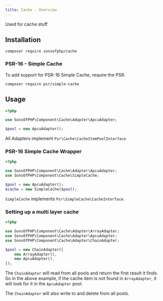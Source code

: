 ```yaml
---
title: Cache - Overview
---
```


Used for cache stuff

## Installation

```shell
composer require sonsofphp/cache
```

### PSR-16 - Simple Cache

To add support for PSR-16 Simple Cache, require the PSR.

```shell
composer require psr/simple-cache
```

## Usage

```php
<?php

use SonsOfPHP\Component\Cache\Adapter\ApcuAdapter;

$pool = new ApcuAdapter();
```

All Adapters implement `Psr\Cache\CacheItemPoolInterface`

### PSR-16 Simple Cache Wrapper

```php
<?php

use SonsOfPHP\Component\Cache\Adapter\ApcuAdapter;
use SonsOfPHP\Component\Cache\SimpleCache;

$pool = new ApcuAdapter();
$cache = new SimpleCache($pool);
```

`SimpleCache` implements `Psr\SimpleCache\CacheInterface`.

### Setting up a multi layer cache

```php
<?php

use SonsOfPHP\Component\Cache\Adapter\ArrayAdapter;
use SonsOfPHP\Component\Cache\Adapter\ApcuAdapter;
use SonsOfPHP\Component\Cache\Adapter\ChainAdapter;

$pool = new ChainAdapter([
    new ArrayAdapter(),
    new ApcuAdapter(),
]);
```

The `ChainAdapter` will read from all pools and return the first result it
finds. So in the above example, if the cache item is not found in
`ArrayAdapter`, it will look for it in the `ApcuAdapter` pool.

The `ChainAdapter` will also write to and delete from all pools.
